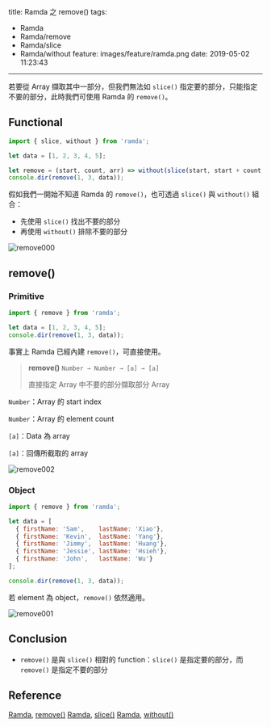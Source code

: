 title: Ramda 之 remove()
tags:
  - Ramda
  - Ramda/remove
  - Ramda/slice
  - Ramda/without
feature: images/feature/ramda.png
date: 2019-05-02 11:23:43
---
若要從 Array 擷取其中一部分，但我們無法如 `slice()` 指定要的部分，只能指定不要的部分，此時我們可使用 Ramda 的 `remove()`。

<!-- more -->

## Functional

```javascript
import { slice, without } from 'ramda';

let data = [1, 2, 3, 4, 5];

let remove = (start, count, arr) => without(slice(start, start + count, arr), arr);
console.dir(remove(1, 3, data));
```

假如我們一開始不知道 Ramda 的 `remove()`，也可透過 `slice()` 與 `without()` 組合：

* 先使用 `slice()` 找出不要的部分
* 再使用 `without()` 排除不要的部分

![remove000](/images/ramda/remove/remove000.png)

## remove()

### Primitive

```javascript
import { remove } from 'ramda';

let data = [1, 2, 3, 4, 5];
console.dir(remove(1, 3, data));
```

事實上 Ramda 已經內建 `remove()`，可直接使用。

> **remove()**
> `Number → Number → [a] → [a]`
>
> 直接指定 Array 中不要的部分擷取部分 Array

`Number`：Array 的 start index

`Number`：Array 的 element count

`[a]`：Data 為 array

`[a]`：回傳所截取的 array

![remove002](/images/ramda/remove/remove002.png)

### Object

```javascript
import { remove } from 'ramda';

let data = [
  { firstName: 'Sam',    lastName: 'Xiao'},
  { firstName: 'Kevin',  lastName: 'Yang'},
  { firstName: 'Jimmy',  lastName: 'Huang'},
  { firstName: 'Jessie', lastName: 'Hsieh'},
  { firstName: 'John',   lastName: 'Wu'}
];

console.dir(remove(1, 3, data));
```

若 element 為 object，`remove()` 依然適用。

![remove001](/images/ramda/remove/remove001.png)

## Conclusion

* `remove()` 是與 `slice()` 相對的 function：`slice()` 是指定要的部分，而 `remove()` 是指定不要的部分

## Reference

[Ramda](https://ramdajs.com), [remove()](https://ramdajs.com/docs/#remove)
[Ramda](https://ramdajs.com), [slice()](https://ramdajs.com/docs/#slice)
[Ramda](https://ramdajs.com), [without()](https://ramdajs.com/docs/#without)
